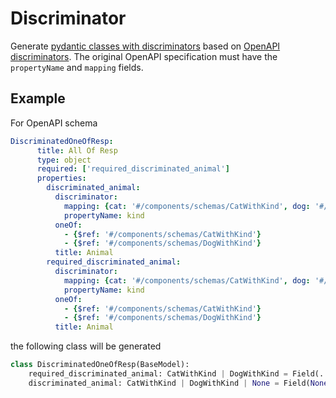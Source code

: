 # Discriminator
Generate [pydantic classes with discriminators](https://docs.pydantic.dev/latest/api/standard_library_types/#discriminated-unions-aka-tagged-unions) based on [OpenAPI discriminators](https://swagger.io/docs/specification/data-models/inheritance-and-polymorphism/). The original OpenAPI specification must have the `propertyName` and `mapping` fields.


## Example
For OpenAPI schema
```yaml
DiscriminatedOneOfResp:
      title: All Of Resp
      type: object
      required: ['required_discriminated_animal']
      properties:
        discriminated_animal:
          discriminator:
            mapping: {cat: '#/components/schemas/CatWithKind', dog: '#/components/schemas/DogWithKind'}
            propertyName: kind
          oneOf:
            - {$ref: '#/components/schemas/CatWithKind'}
            - {$ref: '#/components/schemas/DogWithKind'}
          title: Animal
        required_discriminated_animal:
          discriminator:
            mapping: {cat: '#/components/schemas/CatWithKind', dog: '#/components/schemas/DogWithKind'}
            propertyName: kind
          oneOf:
            - {$ref: '#/components/schemas/CatWithKind'}
            - {$ref: '#/components/schemas/DogWithKind'}
          title: Animal
```
the following class will be generated
```python
class DiscriminatedOneOfResp(BaseModel):
    required_discriminated_animal: CatWithKind | DogWithKind = Field(..., discriminator="kind")
    discriminated_animal: CatWithKind | DogWithKind | None = Field(None, discriminator="kind")
```